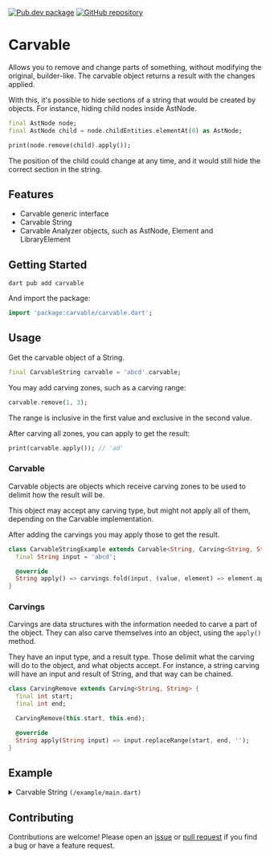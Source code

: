 [![Pub.dev package](https://img.shields.io/badge/pub.dev-carvable-blue)](https://pub.dev/packages/carvable)
[![GitHub repository](https://img.shields.io/badge/GitHub-Carvable--dart-blue?logo=github)](https://github.com/DrafaKiller/Carvable-dart)

# Carvable

Allows you to remove and change parts of something, without modifying the original, builder-like.
The carvable object returns a result with the changes applied.

With this, it's possible to hide sections of a string that would be created by objects.
For instance, hiding child nodes inside AstNode.

```dart
final AstNode node;
final AstNode child = node.childEntities.elementAt(0) as AstNode;

print(node.remove(child).apply());
```

The position of the child could change at any time, and it would still hide the correct section in the string.

## Features

- Carvable generic interface
- Carvable String
- Carvable Analyzer objects, such as AstNode, Element and LibraryElement

## Getting Started 

```
dart pub add carvable
```

And import the package:

```dart
import 'package:carvable/carvable.dart';
```

## Usage

Get the carvable object of a String.

```dart
final CarvableString carvable = 'abcd'.carvable;
```

You may add carving zones, such as a carving range:

```dart
carvable.remove(1, 3);
```

The range is inclusive in the first value and exclusive in the second value.

After carving all zones, you can apply to get the result:

```dart
print(carvable.apply()); // 'ad'
```

### Carvable

Carvable objects are objects which receive carving zones to be used to delimit how the result will be.

This object may accept any carving type, but might not apply all of them, depending on the Carvable implementation.

After adding the carvings you may apply those to get the result.

```dart
class CarvableStringExample extends Carvable<String, Carving<String, String>> {
  final String input = 'abcd';

  @override
  String apply() => carvings.fold(input, (value, element) => element.apply(value));
}
```

### Carvings

Carvings are data structures with the information needed to carve a part of the object.
They can also carve themselves into an object, using the `apply()` method.

They have an input type, and a result type. Those delimit what the carving will do to the object, and what objects accept.
For instance, a string carving will have an input and result of String, and that way can be chained.

```dart
class CarvingRemove extends Carving<String, String> {
  final int start;
  final int end;

  CarvingRemove(this.start, this.end);

  @override
  String apply(String input) => input.replaceRange(start, end, '');
}
```

## Example

<details>
  <summary>Carvable String <code>(/example/main.dart)</code></summary>
    
  ```dart
  import 'package:carvable/carvable.dart';

  void main() {
    final carvable = CarvableString('abcd');
    carvable.remove(1, 2);
    print(carvable.apply()); // 'acd'

    print('abcde'.carvable.remove(1, 2).remove(3, 4).apply()); // 'ace'
  }
  ```
</details>

## Contributing

Contributions are welcome! Please open an [issue](https://github.com/DrafaKiller/Carvable-dart/issues) or [pull request](https://github.com/DrafaKiller/Carvable-dart/pulls) if you find a bug or have a feature request.
